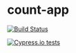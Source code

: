 # count-app

[![Build Status](https://travis-ci.org/bahmutov/count-app.svg?branch=master)](https://travis-ci.org/bahmutov/count-app)

[![Cypress.io tests](https://img.shields.io/badge/cypress.io-tests-green.svg?style=flat-square)](https://dashboard.cypress.io/#/projects/bhkufw/runs)
